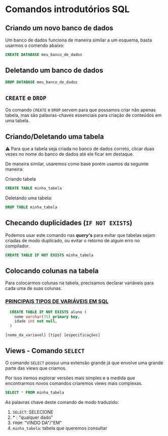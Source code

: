 # Comandos introdutórios SQL 

## **Criando** um novo banco de dados

Um banco de dados funciona de maneira similar a um esquema, basta usarmos o comendo abaixo:

```sql
CREATE DATABASE meu_banco_de_dados
```

## **Deletando** um banco de dados

```sql
DROP DATABASE meu_banco_de_dados
```

## `CREATE` e `DROP`

Os comando `CREATE` e `DROP` servem para que possamos criar não apenas tabela, mas são palavras-chaves essenciais para criação de conteúdos em uma tabela.

## Criando/Deletando uma tabela

⚠️ Para que a tabela seja criada no banco de dados correto, clicar duas vezes no nome do banco de dados até ele ficar em destaque.

De maneira similar, usaremos como base porém usamos da seguinte maneira:

Criando tabela
```sql
CREATE TABLE minha_tabela
```

Deletando uma tabela:
```sql
DROP TABLE minha_tabela
```

## Checando duplicidades (`IF NOT EXISTS`)

Podemos usar este comando nas ***query*'s** para evitar que tabelas sejam criadas de modo duplicado, ou evitar o retorno de algum erro no compilador.

```sql
CREATE TABLE IF NOT EXISTS minha_tabela
```

## Colocando colunas na tabela

Para colocarmos colunas na tabela, precisamos declarar variáveis para cada uma de suas colunas.

### [PRINCIPAIS TIPOS DE VARIÁVEIS EM SQL](https://www.geeksforgeeks.org/postgresql-data-types/)

```SQL
  CREATE TABLE IF NOT EXISTS aluno ( 
    nome varchar(35) primary key,
    idade int not null,
  )
```

```
[nome_da_variavel] [tipo] [especificações]
```

## **Views** - Comando `SELECT`

O comando `SELECT` possui uma extensão grande já que envolve uma grande parte das views que criamos.

Por isso iremos explorar versões mais simples e a medida que encontrarmos novos comandos criaremos views mais complexas.

```sql
SELECT * FROM minha_tabela
```

As palavras chave deste comando de modo traduzido:

1. `SELECT`: SELECIONE
2. \* : "qualquer dado"
3. `FROM`: "VINDO DA"/"EM"
4. `minha_tabela`: tabela que queremos consultar
